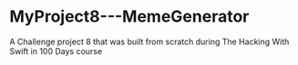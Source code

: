 # MyProject8---MemeGenerator
 A Challenge project 8 that was built from scratch during The Hacking With Swift in 100 Days course
